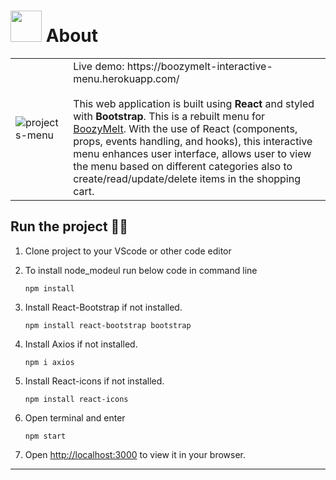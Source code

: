 # <img src="https://user-images.githubusercontent.com/78622789/188339140-da13fce9-b7af-45da-ab7a-d04bf5d3ff41.jpg" width="50"> About


<table>
    <tr>
        <td><img  alt="projects-menu" src="https://user-images.githubusercontent.com/78622789/188338319-782f7952-6c75-40be-a329-75402f7583ce.png" /></td>
        <td>
            Live demo: https://boozymelt-interactive-menu.herokuapp.com/ <br><br>
            This web application is built using <strong>React</strong> and styled with <strong>Bootstrap</strong>. 
            This is a rebuilt menu for <a href="https://sunnychungyatyi.com/assignments/Boozy%20Melt/index.html">BoozyMelt</a>. With the use of React (components, props, events handling, and hooks), this interactive menu enhances user interface, allows user to view the menu based on different categories also to create/read/update/delete items in the shopping cart.
        </td>
    </tr>
</table>

## Run the project 🏃‍♀️

1) Clone project to your VScode or other code editor
2) To install node_modeul run below code in command line

    ```nodejs
    npm install
    ```

3) Install React-Bootstrap if not installed.

     ```nodejs
    npm install react-bootstrap bootstrap
    ```

4) Install Axios if not installed.

     ```nodejs
    npm i axios
    ```
4) Install React-icons if not installed.

     ```nodejs
    npm install react-icons
    ```

5) Open terminal and enter

    ```nodejs
    npm start
    ```
6) Open [http://localhost:3000](http://localhost:3000) to view it in your browser.

---
